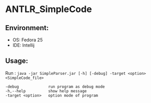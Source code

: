 # ANTLR_SimpleCode

## Environment:
- OS: Fedora 25
- IDE: Intellij

## Usage: 

Run : `java -jar SimpleParser.jar [-h] [-debug] -target <option> <SimpleCode_file>`
```
-debug             run program as debug mode
-h,--help          show help message
-target <option>   option mode of program
```
